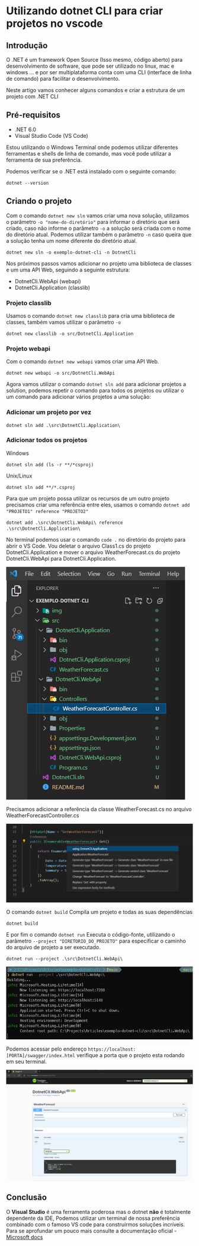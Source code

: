 # Utilizando dotnet CLI para criar projetos no vscode

## Introdução 

O .NET é um framework Open Source (Isso mesmo, código aberto) para desenvolvimento de software, que pode ser utilizado no linux, mac e windows ...
e por ser multiplataforma conta com uma CLI (interface de linha de comando) para facilitar o desenvolvimento.

Neste artigo vamos conhecer alguns comandos e criar a estrutura de um projeto com .NET CLI

## Pré-requisitos

 + .NET 6.0
 + Visual Studio Code (VS Code) 
 
Estou utilizando o Windows Terminal onde podemos utilizar diferentes ferramentas e shells de linha de comando, mas você pode utilizar a ferramenta de sua preferência.

Podemos verificar se o .NET está instalado com o seguinte comando:

    dotnet --version

## Criando o projeto
Com o comando `dotnet new sln` vamos criar uma nova solução, utilizamos o parâmetro `-o "nome-do-diretório"` para informar o diretório que será criado, caso não informe o parâmetro `-o`  a solução será criada com o nome do diretório atual. Podemos utilizar também o parâmetro `-n` caso queira que a solução tenha um nome diferente do diretório atual.

    dotnet new sln -o exemplo-dotnet-cli -n DotnetCli

Nos próximos passos vamos adicionar no projeto uma biblioteca de classes e um uma API Web, seguindo a seguinte estrutura:

- DotnetCli.WebApi (webapi)
- DotnetCli.Application (classlib)

### Projeto classlib
Usamos o comando `dotnet new classlib` para cria uma biblioteca de classes, também vamos utilizar o parâmetro `-o` 

    dotnet new classlib -o src/DotnetCli.Application


### Projeto webapi

Com o comando `dotnet new webapi` vamos criar uma API Web.

    dotnet new webapi -o src/DotnetCli.WebApi

Agora vamos utilizar o comando `dotnet sln add` para adicionar projetos a solution, podemos repetir o comando para todos os projetos ou utilizar o um comando para adicionar vários projetos a uma solução:

### Adicionar um projeto por vez
	
    dotnet sln add .\src\DotnetCli.Application\

### Adicionar todos os projetos

Windows
    
    dotnet sln add (ls -r **/*csproj)

Unix/Linux

    dotnet sln add **/*.csproj  


Para que um projeto possa utilizar os recursos de um outro projeto precisamos criar uma referência entre eles, usamos o comando  `dotnet add "PROJETO1" reference "PROJETO2"`

    dotnet add .\src\DotnetCli.WebApi\ reference .\src\DotnetCli.Application\

No terminal podemos usar o comando `code .` no diretório do projeto para abrir o VS Code.
Vou deletar o arquivo Class1.cs do projeto DotnetCli.Application e mover o arquivo WeatherForecast.cs do projeto DotnetCli.WebApi para DotnetCli.Application.

![imagem-1](img/img-1.png)

Precisamos adicionar a referência da classe WeatherForecast.cs no arquivo WeatherForecastController.cs

![Imagem-2](img/img-2.png)


O comando `dotnet build` Compila um projeto e todas as suas dependências
    
    dotnet build

E por fim o comando `dotnet run` Executa o código-fonte, utilizando o parâmetro `--project "DIRETORIO_DO_PROJETO"` para especificar o caminho do arquivo de projeto a ser executado.

    dotnet run --project .\src\DotnetCli.WebApi\

![Imagem-3](img/img-3.png)

Podemos acessar pelo endereço `https://localhost:[PORTA]/swagger/index.html` verifique a porta que o projeto esta rodando em seu terminal.

![Imagem-4](img/img-4.png)

## Conclusão

O **Visual Studio** é uma ferramenta poderosa mas o dotnet **não** é totalmente dependente da IDE, Podemos utilizar um terminal de nossa preferência combinado com o famoso VS code para construirmos soluções incríveis. Para se aprofundar um pouco mais consulte a documentação oficial - [Microsoft docs](https://docs.microsoft.com/pt-br/dotnet/core/tools/)
